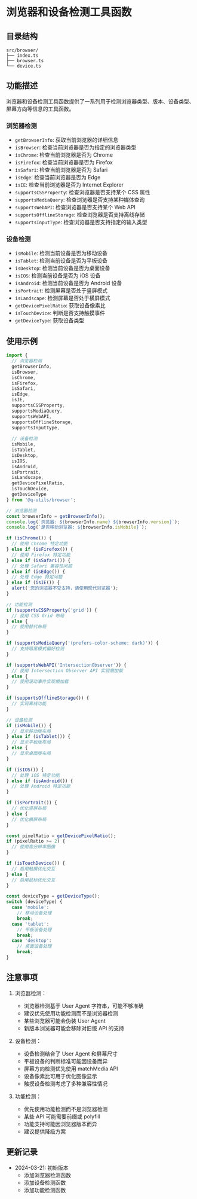 # 浏览器和设备检测工具函数

## 目录结构

```
src/browser/
├── index.ts
├── browser.ts
└── device.ts
```

## 功能描述

浏览器和设备检测工具函数提供了一系列用于检测浏览器类型、版本、设备类型、屏幕方向等信息的工具函数。

### 浏览器检测

- `getBrowserInfo`: 获取当前浏览器的详细信息
- `isBrowser`: 检查当前浏览器是否为指定的浏览器类型
- `isChrome`: 检查当前浏览器是否为 Chrome
- `isFirefox`: 检查当前浏览器是否为 Firefox
- `isSafari`: 检查当前浏览器是否为 Safari
- `isEdge`: 检查当前浏览器是否为 Edge
- `isIE`: 检查当前浏览器是否为 Internet Explorer
- `supportsCSSProperty`: 检查浏览器是否支持某个 CSS 属性
- `supportsMediaQuery`: 检查浏览器是否支持某种媒体查询
- `supportsWebAPI`: 检查浏览器是否支持某个 Web API
- `supportsOfflineStorage`: 检查浏览器是否支持离线存储
- `supportsInputType`: 检查浏览器是否支持指定的输入类型

### 设备检测

- `isMobile`: 检测当前设备是否为移动设备
- `isTablet`: 检测当前设备是否为平板设备
- `isDesktop`: 检测当前设备是否为桌面设备
- `isIOS`: 检测当前设备是否为 iOS 设备
- `isAndroid`: 检测当前设备是否为 Android 设备
- `isPortrait`: 检测屏幕是否处于竖屏模式
- `isLandscape`: 检测屏幕是否处于横屏模式
- `getDevicePixelRatio`: 获取设备像素比
- `isTouchDevice`: 判断是否支持触摸事件
- `getDeviceType`: 获取设备类型

## 使用示例

```typescript
import { 
  // 浏览器检测
  getBrowserInfo,
  isBrowser,
  isChrome,
  isFirefox,
  isSafari,
  isEdge,
  isIE,
  supportsCSSProperty,
  supportsMediaQuery,
  supportsWebAPI,
  supportsOfflineStorage,
  supportsInputType,
  
  // 设备检测
  isMobile,
  isTablet,
  isDesktop,
  isIOS,
  isAndroid,
  isPortrait,
  isLandscape,
  getDevicePixelRatio,
  isTouchDevice,
  getDeviceType
} from '@q-utils/browser';

// 浏览器检测
const browserInfo = getBrowserInfo();
console.log(`浏览器: ${browserInfo.name} ${browserInfo.version}`);
console.log(`是否移动浏览器: ${browserInfo.isMobile}`);

if (isChrome()) {
  // 使用 Chrome 特定功能
} else if (isFirefox()) {
  // 使用 Firefox 特定功能
} else if (isSafari()) {
  // 处理 Safari 兼容性问题
} else if (isEdge()) {
  // 处理 Edge 特定问题
} else if (isIE()) {
  alert('您的浏览器不受支持，请使用现代浏览器');
}

// 功能检测
if (supportsCSSProperty('grid')) {
  // 使用 CSS Grid 布局
} else {
  // 使用替代布局
}

if (supportsMediaQuery('(prefers-color-scheme: dark)')) {
  // 支持暗黑模式偏好检测
}

if (supportsWebAPI('IntersectionObserver')) {
  // 使用 Intersection Observer API 实现懒加载
} else {
  // 使用滚动事件实现懒加载
}

if (supportsOfflineStorage()) {
  // 实现离线功能
}

// 设备检测
if (isMobile()) {
  // 显示移动版布局
} else if (isTablet()) {
  // 显示平板版布局
} else {
  // 显示桌面版布局
}

if (isIOS()) {
  // 处理 iOS 特定功能
} else if (isAndroid()) {
  // 处理 Android 特定功能
}

if (isPortrait()) {
  // 优化竖屏布局
} else {
  // 优化横屏布局
}

const pixelRatio = getDevicePixelRatio();
if (pixelRatio >= 2) {
  // 使用高分辨率图像
}

if (isTouchDevice()) {
  // 启用触摸优化交互
} else {
  // 启用鼠标优化交互
}

const deviceType = getDeviceType();
switch (deviceType) {
  case 'mobile':
    // 移动设备处理
    break;
  case 'tablet':
    // 平板设备处理
    break;
  case 'desktop':
    // 桌面设备处理
    break;
}
```

## 注意事项

1. 浏览器检测：
   - 浏览器检测基于 User Agent 字符串，可能不够准确
   - 建议优先使用功能检测而不是浏览器检测
   - 某些浏览器可能会伪装 User Agent
   - 新版本浏览器可能会移除对旧版 API 的支持

2. 设备检测：
   - 设备检测结合了 User Agent 和屏幕尺寸
   - 平板设备的判断标准可能因设备而异
   - 屏幕方向检测优先使用 matchMedia API
   - 设备像素比可用于优化图像显示
   - 触摸设备检测考虑了多种兼容性情况

3. 功能检测：
   - 优先使用功能检测而不是浏览器检测
   - 某些 API 可能需要前缀或 polyfill
   - 功能支持可能因浏览器版本而异
   - 建议提供降级方案

## 更新记录

- 2024-03-21: 初始版本
  - 添加浏览器检测函数
  - 添加设备检测函数
  - 添加功能检测函数 